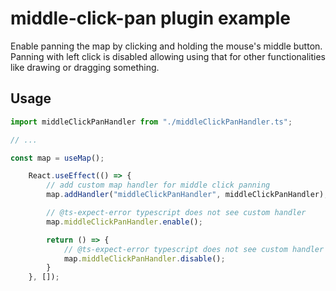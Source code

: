 # middle-click-pan plugin example

Enable panning the map by clicking and holding the mouse's middle button. Panning with left click is disabled allowing using that for other functionalities like drawing or dragging something.

## Usage

```typescript
import middleClickPanHandler from "./middleClickPanHandler.ts";

// ...

const map = useMap();

    React.useEffect(() => {
        // add custom map handler for middle click panning
        map.addHandler("middleClickPanHandler", middleClickPanHandler);

        // @ts-expect-error typescript does not see custom handler
        map.middleClickPanHandler.enable();

        return () => {
            // @ts-expect-error typescript does not see custom handler
            map.middleClickPanHandler.disable();
        }
    }, []);
```
